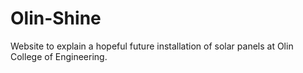 Olin-Shine
==========

Website to explain a hopeful future installation of solar panels at Olin College of Engineering.
